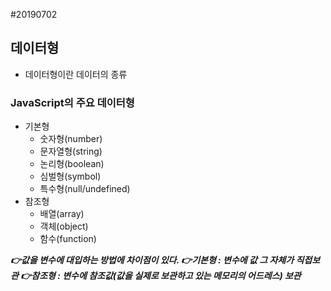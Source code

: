 #20190702

## 데이터형
- 데이터형이란 데이터의 종류

### JavaScript의 주요 데이터형
- 기본형
  * 숫자형(number)
  * 문자열형(string)
  * 논리형(boolean)
  * 심벌형(symbol)
  * 특수형(null/undefined)
- 참조형
  * 배열(array)
  * 객체(object)
  * 함수(function)

***👉값을 변수에 대입하는 방법에 차이점이 있다.
👉기본형 : 변수에 값 그 자체가 직접보관
👉참조형 : 변수에 참조값(값을 실제로 보관하고 있는 메모리의 어드레스) 보관***
